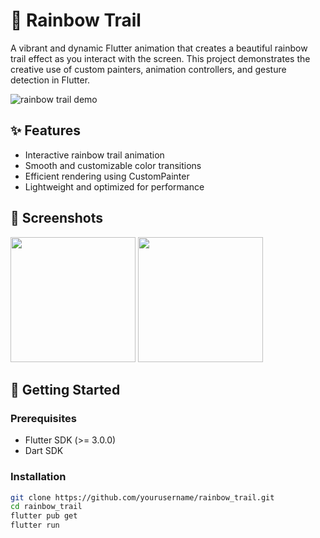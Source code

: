 # 🌈 Rainbow Trail

A vibrant and dynamic Flutter animation that creates a beautiful rainbow trail effect as you interact with the screen. This project demonstrates the creative use of custom painters, animation controllers, and gesture detection in Flutter.

![rainbow trail demo](https://jmp.sh/s/W5W2pDyoSfxuZAuj2szg)

## ✨ Features

- Interactive rainbow trail animation
- Smooth and customizable color transitions
- Efficient rendering using CustomPainter
- Lightweight and optimized for performance

## 📱 Screenshots

<!-- Add your screenshots here -->
<p float="left">
  <img src="https://ibb.co/7dJTfRTK" width="200"/>
  <img src="https://ibb.co/tpvdgFPg" width="200"/>
</p>

## 🚀 Getting Started

### Prerequisites

- Flutter SDK (>= 3.0.0)
- Dart SDK

### Installation

```bash
git clone https://github.com/yourusername/rainbow_trail.git
cd rainbow_trail
flutter pub get
flutter run

